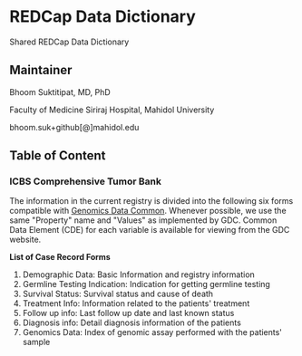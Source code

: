 # REDCap Data Dictionary
Shared REDCap Data Dictionary

## Maintainer

  Bhoom Suktitipat, MD, PhD
  
  Faculty of Medicine Siriraj Hospital, Mahidol University
  
  bhoom.suk+github[@]mahidol.edu

## Table of Content

### ICBS Comprehensive Tumor Bank
The information in the current registry is divided into the following six forms compatible with [Genomics Data Common](https://docs.gdc.cancer.gov/Data_Dictionary/). Whenever possible, we use the same "Property" name and "Values" as implemented by GDC. Common Data Element (CDE) for each variable is available for viewing from the GDC website.

**List of Case Record Forms**  
  1. Demographic Data: Basic Information and registry information
  2. Germline Testing Indication: Indication for getting germline testing
  3. Survival Status: Survival status and cause of death 
  4. Treatment Info: Information related to the patients' treatment 
  5. Follow up info: Last follow up date and last known status 
  6. Diagnosis info: Detail diagnosis information of the patients
  7. Genomics Data: Index of genomic assay performed with the patients' sample
  
